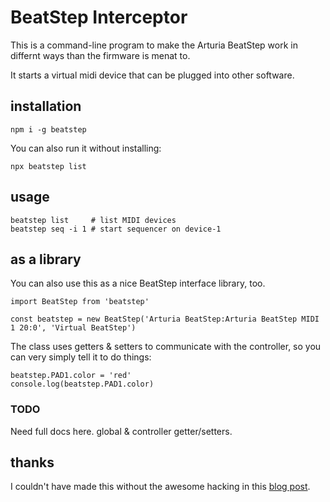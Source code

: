 # BeatStep Interceptor

This is a command-line program to make the Arturia BeatStep work in differnt ways than the firmware is menat to.

It starts a virtual midi device that can be plugged into other software.

## installation

```
npm i -g beatstep
```

You can also run it without installing:

```
npx beatstep list
```

## usage

```
beatstep list     # list MIDI devices
beatstep seq -i 1 # start sequencer on device-1
```

## as a library

You can also use this as a nice BeatStep interface library, too.

```
import BeatStep from 'beatstep'

const beatstep = new BeatStep('Arturia BeatStep:Arturia BeatStep MIDI 1 20:0', 'Virtual BeatStep')
```

The class uses getters & setters to communicate with the controller, so you can very simply tell it to do things:

```
beatstep.PAD1.color = 'red'
console.log(beatstep.PAD1.color)
```

### TODO

Need full docs here. global & controller getter/setters.

## thanks

I couldn't have made this without the awesome hacking in this [blog post](https://www.untergeek.de/2014/11/taming-arturias-beatstep-sysex-codes-for-programming-via-ipad/).